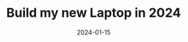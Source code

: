 ---
draft: true
title: "Build my new Laptop in 2024"
date: 2024-01-15
tags: ["developer"]
cover:
    image: "laptop.jpg"
    alt: "Build my new Laptop in 2024"
    caption: "Build my new Laptop in 2024"
    relative: true # To use relative path for cover image, used in hugo Page-bundles
---